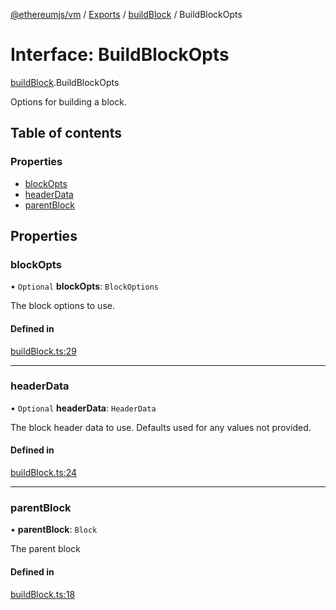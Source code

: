 [@ethereumjs/vm](../README.md) / [Exports](../modules.md) / [buildBlock](../modules/buildBlock.md) / BuildBlockOpts

# Interface: BuildBlockOpts

[buildBlock](../modules/buildBlock.md).BuildBlockOpts

Options for building a block.

## Table of contents

### Properties

- [blockOpts](buildBlock.BuildBlockOpts.md#blockopts)
- [headerData](buildBlock.BuildBlockOpts.md#headerdata)
- [parentBlock](buildBlock.BuildBlockOpts.md#parentblock)

## Properties

### blockOpts

• `Optional` **blockOpts**: `BlockOptions`

The block options to use.

#### Defined in

[buildBlock.ts:29](https://github.com/ethereumjs/ethereumjs-monorepo/blob/master/packages/vm/src/buildBlock.ts#L29)

---

### headerData

• `Optional` **headerData**: `HeaderData`

The block header data to use.
Defaults used for any values not provided.

#### Defined in

[buildBlock.ts:24](https://github.com/ethereumjs/ethereumjs-monorepo/blob/master/packages/vm/src/buildBlock.ts#L24)

---

### parentBlock

• **parentBlock**: `Block`

The parent block

#### Defined in

[buildBlock.ts:18](https://github.com/ethereumjs/ethereumjs-monorepo/blob/master/packages/vm/src/buildBlock.ts#L18)
